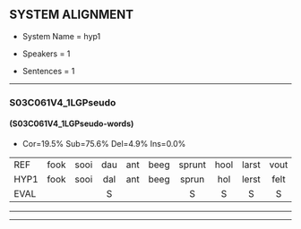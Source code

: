
## SYSTEM ALIGNMENT

- System Name = hyp1

- Speakers = 1

- Sentences = 1

---

### S03C061V4_1LGPseudo

#### (S03C061V4_1LGPseudo-words)

- Cor=19.5%	Sub=75.6%	Del=4.9%	Ins=0.0%

|  |  |  |  |  |  |  |  |  |  |  |  |  |  |  |  |  |  |  |  |  |  |  |  |  |  |  |  |  |  |  |  |  |  |  |  |  |  |  |  |  |  |
|:--- |:---:|:---:|:---:|:---:|:---:|:---:|:---:|:---:|:---:|:---:|:---:|:---:|:---:|:---:|:---:|:---:|:---:|:---:|:---:|:---:|:---:|:---:|:---:|:---:|:---:|:---:|:---:|:---:|:---:|:---:|:---:|:---:|:---:|:---:|:---:|:---:|:---:|:---:|:---:|:---:|:---:|
| REF | fook | sooi | dau | ant | beeg | sprunt | hool | larst | vout | zwoei | fam | rachts | vaap | sprieuw | keng | swoers | doer | * | plirt | jien | blard | guul | hoekt | neeuw | noork | vid | zans | leum | haans | spaai | sjalt | heik | sank | roen | frijk | eem | schard | grek | dron | snaaf | stuid |
| HYP1 | fook | sooi | dal | ant | beeg | sprun | hol | lerst | felt | soi | fan | racht | vaap |  |  | spreel | ken | soors | toorspit | j | plart | gi | hoekt | nee | nork | fit | sans | ln | hans | spai | shilt | herk | sank | goen | frek | één | schart | gek | droom | snaaf | stait |
| EVAL |  |  | S |  |  | S | S | S | S | S | S | S |  | D | D | S | S | S | S | S | S | S |  | S | S | S | S | S | S | S | S | S |  | S | S | S | S | S | S |  | S |
---

---
